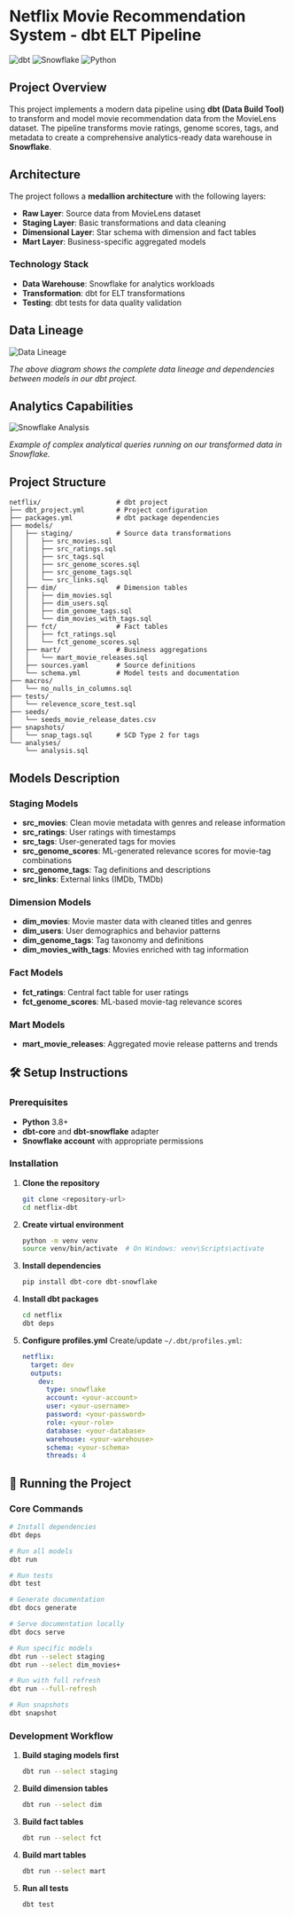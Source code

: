 # Netflix Movie Recommendation System - dbt ELT Pipeline

![dbt](https://img.shields.io/badge/dbt-FF694B?style=for-the-badge&logo=dbt&logoColor=white)
![Snowflake](https://img.shields.io/badge/Snowflake-29B5E8?style=for-the-badge&logo=snowflake&logoColor=white)
![Python](https://img.shields.io/badge/Python-3776AB?style=for-the-badge&logo=python&logoColor=white)

##  Project Overview

This project implements a modern data pipeline using **dbt (Data Build Tool)** to transform and model movie recommendation data from the MovieLens dataset. The pipeline transforms movie ratings, genome scores, tags, and metadata to create a comprehensive analytics-ready data warehouse in **Snowflake**.

##  Architecture

The project follows a **medallion architecture** with the following layers:

- **Raw Layer**: Source data from MovieLens dataset
- **Staging Layer**: Basic transformations and data cleaning
- **Dimensional Layer**: Star schema with dimension and fact tables
- **Mart Layer**: Business-specific aggregated models

### Technology Stack
- **Data Warehouse**: Snowflake for analytics workloads
- **Transformation**: dbt for ELT transformations
- **Testing**: dbt tests for data quality validation

##  Data Lineage

![Data Lineage](../figures/Lineage%20graph.png)

*The above diagram shows the complete data lineage and dependencies between models in our dbt project.*

##  Analytics Capabilities

![Snowflake Analysis](../figures/analysis%20query%20on%20snowflake.png)

*Example of complex analytical queries running on our transformed data in Snowflake.*

##  Project Structure

```
netflix/                   # dbt project
├── dbt_project.yml        # Project configuration
├── packages.yml           # dbt package dependencies
├── models/
│   ├── staging/           # Source data transformations
│   │   ├── src_movies.sql
│   │   ├── src_ratings.sql
│   │   ├── src_tags.sql
│   │   ├── src_genome_scores.sql
│   │   ├── src_genome_tags.sql
│   │   └── src_links.sql
│   ├── dim/               # Dimension tables
│   │   ├── dim_movies.sql
│   │   ├── dim_users.sql
│   │   ├── dim_genome_tags.sql
│   │   └── dim_movies_with_tags.sql
│   ├── fct/               # Fact tables
│   │   ├── fct_ratings.sql
│   │   └── fct_genome_scores.sql
│   ├── mart/              # Business aggregations
│   │   └── mart_movie_releases.sql
│   ├── sources.yaml       # Source definitions
│   └── schema.yml         # Model tests and documentation
├── macros/
│   └── no_nulls_in_columns.sql
├── tests/
│   └── relevence_score_test.sql
├── seeds/
│   └── seeds_movie_release_dates.csv
├── snapshots/
│   └── snap_tags.sql      # SCD Type 2 for tags
└── analyses/
    └── analysis.sql
```

##  Models Description

### Staging Models
- **src_movies**: Clean movie metadata with genres and release information
- **src_ratings**: User ratings with timestamps
- **src_tags**: User-generated tags for movies
- **src_genome_scores**: ML-generated relevance scores for movie-tag combinations
- **src_genome_tags**: Tag definitions and descriptions
- **src_links**: External links (IMDb, TMDb)

### Dimension Models
- **dim_movies**: Movie master data with cleaned titles and genres
- **dim_users**: User demographics and behavior patterns
- **dim_genome_tags**: Tag taxonomy and definitions
- **dim_movies_with_tags**: Movies enriched with tag information

### Fact Models
- **fct_ratings**: Central fact table for user ratings
- **fct_genome_scores**: ML-based movie-tag relevance scores

### Mart Models
- **mart_movie_releases**: Aggregated movie release patterns and trends

## 🛠️ Setup Instructions

### Prerequisites
- **Python** 3.8+
- **dbt-core** and **dbt-snowflake** adapter
- **Snowflake account** with appropriate permissions

### Installation

1. **Clone the repository**
   ```bash
   git clone <repository-url>
   cd netflix-dbt
   ```

2. **Create virtual environment**
   ```bash
   python -m venv venv
   source venv/bin/activate  # On Windows: venv\Scripts\activate
   ```

3. **Install dependencies**
   ```bash
   pip install dbt-core dbt-snowflake
   ```

4. **Install dbt packages**
   ```bash
   cd netflix
   dbt deps
   ```

5. **Configure profiles.yml**
   Create/update `~/.dbt/profiles.yml`:
   ```yaml
   netflix:
     target: dev
     outputs:
       dev:
         type: snowflake
         account: <your-account>
         user: <your-username>
         password: <your-password>
         role: <your-role>
         database: <your-database>
         warehouse: <your-warehouse>
         schema: <your-schema>
         threads: 4
   ```

## 🚀 Running the Project

### Core Commands

```bash
# Install dependencies
dbt deps

# Run all models
dbt run

# Run tests
dbt test

# Generate documentation
dbt docs generate

# Serve documentation locally
dbt docs serve

# Run specific models
dbt run --select staging
dbt run --select dim_movies+

# Run with full refresh
dbt run --full-refresh

# Run snapshots
dbt snapshot
```

### Development Workflow

1. **Build staging models first**
   ```bash
   dbt run --select staging
   ```

2. **Build dimension tables**
   ```bash
   dbt run --select dim
   ```

3. **Build fact tables**
   ```bash
   dbt run --select fct
   ```

4. **Build mart tables**
   ```bash
   dbt run --select mart
   ```

5. **Run all tests**
   ```bash
   dbt test
   ```


